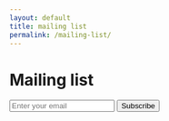 ```yaml
---
layout: default
title: mailing list
permalink: /mailing-list/
---
```


# Mailing list

<form id="signup-form" class="max-w-md mx-auto p-4">
  <input 
    type="email" 
    id="email" 
    required 
    placeholder="Enter your email"
    class="w-full p-2 border rounded mb-2"
  >
  <button 
    type="submit"
    class="w-full bg-blue-500 text-white p-2 rounded hover:bg-blue-600"
  >
    Subscribe
  </button>
  <p id="status" class="mt-2 text-center"></p>
</form>

<script>
document.getElementById('signup-form').addEventListener('submit', async (e) => {
  e.preventDefault();
  const email = document.getElementById('email').value;
  const statusElement = document.getElementById('status');
  
  try {
    const response = await fetch('mailing-list.nialls-account.workers.dev/api/subscribe', {
      method: 'POST',
      headers: {
        'Content-Type': 'application/json',
      },
      body: JSON.stringify({ email })
    });
    
    const data = await response.json();
    
    if (response.ok) {
      statusElement.textContent = 'Thanks for subscribing!';
      statusElement.className = 'mt-2 text-center text-green-600';
    } else {
      throw new Error(data.message || 'Something went wrong');
    }
  } catch (error) {
    statusElement.textContent = error.message;
    statusElement.className = 'mt-2 text-center text-red-600';
  }
});
</script>